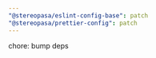 ```yaml
---
"@stereopasa/eslint-config-base": patch
"@stereopasa/prettier-config": patch
---
```


chore: bump deps
